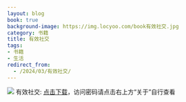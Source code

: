 ```yaml
---
layout: blog
book: true
background-image: https://img.locyoo.com/book有效社交.jpg
category: 书籍
title: 有效社交
tags:
- 书籍
- 生活
redirect_from:
  - /2024/03/有效社交/
---
```

![](https://img.locyoo.com/book有效社交.jpg)
有效社交: <a name = "ref1" href="https://url18.ctfile.com/f/50983618-1439916532-122d2d?p=3619">点击下载</a>，访问密码请点击右上方“关于”自行查看